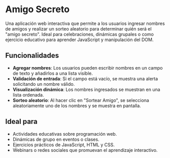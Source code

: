 # Amigo Secreto

Una aplicación web interactiva que permite a los usuarios ingresar nombres de amigos y realizar un sorteo aleatorio para determinar quién será el "amigo secreto". Ideal para celebraciones, dinámicas grupales o como ejercicio educativo para aprender JavaScript y manipulación del DOM.

## Funcionalidades

- **Agregar nombres**: Los usuarios pueden escribir nombres en un campo de texto y añadirlos a una lista visible.
- **Validación de entrada**: Si el campo está vacío, se muestra una alerta solicitando un nombre válido.
- **Visualización dinámica**: Los nombres ingresados se muestran en una lista ordenada.
- **Sorteo aleatorio**: Al hacer clic en "Sortear Amigo", se selecciona aleatoriamente uno de los nombres y se muestra en pantalla.

## Ideal para

- Actividades educativas sobre programación web.
- Dinámicas de grupo en eventos o clases.
- Ejercicios prácticos de JavaScript, HTML y CSS.
- Webinars o redes sociales que promuevan el aprendizaje interactivo.

